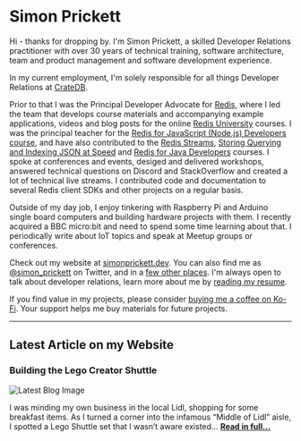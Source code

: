 # Simon Prickett

Hi - thanks for dropping by. I'm Simon Prickett, a skilled Developer Relations practitioner with over 30 years of technical training, software architecture, team and product management and software development experience.

In my current employment, I'm solely responsible for all things Developer Relations at [CrateDB](https://cratedb.com).

Prior to that I was the Principal Developer Advocate for [Redis](https://redis.com), where I led the team that develops course materials and accompanying example applications, videos and blog posts for the online [Redis University](https://university.redis.com) courses. I was the principal teacher for the [Redis for JavaScript (Node.js) Developers course](https://university.redis.com/courses/ru102js/), and have also contributed to the [Redis Streams](https://university.redis.com/courses/ru202/), [Storing Querying and Indexing JSON at Speed](https://university.redis.com/courses/ru204/) and [Redis for Java Developers](https://university.redis.com/courses/ru102j/) courses.  I spoke at conferences and events, desiged and delivered workshops, answered technical questions on Discord and StackOverflow and created a lot of technical live streams.  I contributed code and documentation to several Redis client SDKs and other projects on a regular basis.

Outside of my day job, I enjoy tinkering with Raspberry Pi and Arduino single board computers and building hardware projects with them. I recently acquired a BBC micro:bit and need to spend some time learning about that. I periodically write about IoT topics and speak at Meetup groups or conferences.

Check out my website at [simonprickett.dev](https://simonprickett.dev).  You can also find me as [@simon_prickett](https://twitter.com/simon_prickett) on Twitter, and in a [few other places](https://simonprickett.dev/contact/).  I'm always open to talk about developer relations, learn more about me by [reading my resume](https://simonprickett.dev/resume/).

If you find value in my projects, please consider [buying me a coffee on Ko-Fi](https://ko-fi.com/simonprickett).  Your support helps me buy materials for future projects.


---

## Latest Article on my Website

### Building the Lego Creator Shuttle

![Latest Blog Image](https://simonprickett.dev/assets/images/creator_shuttle_main.jpg)

I was minding my own business in the local Lidl, shopping for some breakfast items. As I turned a corner into the infamous “Middle of Lidl” aisle, I spotted a Lego Shuttle set that I wasn’t aware existed... **[Read in full...](https://simonprickett.dev/building-the-lego-creator-shuttle/)**
